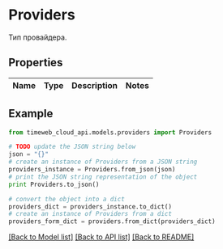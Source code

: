 # Providers

Тип провайдера.

## Properties
Name | Type | Description | Notes
------------ | ------------- | ------------- | -------------

## Example

```python
from timeweb_cloud_api.models.providers import Providers

# TODO update the JSON string below
json = "{}"
# create an instance of Providers from a JSON string
providers_instance = Providers.from_json(json)
# print the JSON string representation of the object
print Providers.to_json()

# convert the object into a dict
providers_dict = providers_instance.to_dict()
# create an instance of Providers from a dict
providers_form_dict = providers.from_dict(providers_dict)
```
[[Back to Model list]](../README.md#documentation-for-models) [[Back to API list]](../README.md#documentation-for-api-endpoints) [[Back to README]](../README.md)


